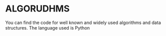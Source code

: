 # ALGORUDHMS
You can find the code for well known and widely used algorithms and data structures. The language used is Python
